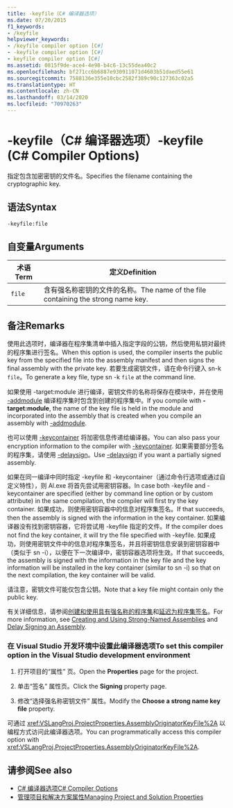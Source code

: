 ```yaml
---
title: -keyfile（C# 编译器选项）
ms.date: 07/20/2015
f1_keywords:
- /keyfile
helpviewer_keywords:
- /keyfile compiler option [C#]
- -keyfile compiler option [C#]
- keyfile compiler option [C#]
ms.assetid: 0815f9de-ace4-4e98-b4c6-13c55dea40c2
ms.openlocfilehash: bf271cc6b6887e930911071d4603b51daed55e61
ms.sourcegitcommit: 7588136e355e10cbc2582f389c90c127363c02a5
ms.translationtype: HT
ms.contentlocale: zh-CN
ms.lasthandoff: 03/14/2020
ms.locfileid: "70970263"
---
```

# <a name="-keyfile-c-compiler-options"></a><span data-ttu-id="5844d-102">-keyfile（C# 编译器选项）</span><span class="sxs-lookup"><span data-stu-id="5844d-102">-keyfile (C# Compiler Options)</span></span>
<span data-ttu-id="5844d-103">指定包含加密密钥的文件名。</span><span class="sxs-lookup"><span data-stu-id="5844d-103">Specifies the filename containing the cryptographic key.</span></span>  
  
## <a name="syntax"></a><span data-ttu-id="5844d-104">语法</span><span class="sxs-lookup"><span data-stu-id="5844d-104">Syntax</span></span>  
  
```console  
-keyfile:file  
```  
  
## <a name="arguments"></a><span data-ttu-id="5844d-105">自变量</span><span class="sxs-lookup"><span data-stu-id="5844d-105">Arguments</span></span>  
  
|<span data-ttu-id="5844d-106">术语</span><span class="sxs-lookup"><span data-stu-id="5844d-106">Term</span></span>|<span data-ttu-id="5844d-107">定义</span><span class="sxs-lookup"><span data-stu-id="5844d-107">Definition</span></span>|  
|----------|----------------|  
|`file`|<span data-ttu-id="5844d-108">含有强名称密钥的文件的名称。</span><span class="sxs-lookup"><span data-stu-id="5844d-108">The name of the file containing the strong name key.</span></span>|  
  
## <a name="remarks"></a><span data-ttu-id="5844d-109">备注</span><span class="sxs-lookup"><span data-stu-id="5844d-109">Remarks</span></span>  
 <span data-ttu-id="5844d-110">使用此选项时，编译器在程序集清单中插入指定字段的公钥，然后使用私钥对最终的程序集进行签名。</span><span class="sxs-lookup"><span data-stu-id="5844d-110">When this option is used, the compiler inserts the public key from the specified file into the assembly manifest and then signs the final assembly with the private key.</span></span> <span data-ttu-id="5844d-111">若要生成密钥文件，请在命令行键入 sn-k `file`。</span><span class="sxs-lookup"><span data-stu-id="5844d-111">To generate a key file, type sn -k `file` at the command line.</span></span>  
  
 <span data-ttu-id="5844d-112">如果使用 -target:module 进行编译，密钥文件的名称将保存在模块中，并在使用 [-addmodule](./addmodule-compiler-option.md) 编译程序集时包含到创建的程序集中。</span><span class="sxs-lookup"><span data-stu-id="5844d-112">If you compile with **-target:module**, the name of the key file is held in the module and incorporated into the assembly that is created when you compile an assembly with [-addmodule](./addmodule-compiler-option.md).</span></span>  
  
 <span data-ttu-id="5844d-113">也可以使用 [-keycontainer](./keycontainer-compiler-option.md) 将加密信息传递给编译器。</span><span class="sxs-lookup"><span data-stu-id="5844d-113">You can also pass your encryption information to the compiler with [-keycontainer](./keycontainer-compiler-option.md).</span></span> <span data-ttu-id="5844d-114">如果需要部分签名的程序集，请使用 [-delaysign](./delaysign-compiler-option.md)。</span><span class="sxs-lookup"><span data-stu-id="5844d-114">Use [-delaysign](./delaysign-compiler-option.md) if you want a partially signed assembly.</span></span>  
  
 <span data-ttu-id="5844d-115">如果在同一编译中同时指定 -keyfile 和 -keycontainer（通过命令行选项或通过自定义特性），则 Al.exe 将首先尝试用密钥容器。</span><span class="sxs-lookup"><span data-stu-id="5844d-115">In case both -keyfile and -keycontainer are specified (either by command line option or by custom attribute) in the same compilation, the compiler will first try the key container.</span></span> <span data-ttu-id="5844d-116">如果成功，则使用密钥容器中的信息对程序集签名。</span><span class="sxs-lookup"><span data-stu-id="5844d-116">If that succeeds, then the assembly is signed with the information in the key container.</span></span> <span data-ttu-id="5844d-117">如果编译器没有找到密钥容器，它将尝试用 -keyfile 指定的文件。</span><span class="sxs-lookup"><span data-stu-id="5844d-117">If the compiler does not find the key container, it will try the file specified with -keyfile.</span></span> <span data-ttu-id="5844d-118">如果成功，则使用密钥文件中的信息对程序集签名，并且将密钥信息安装到密钥容器中（类似于 sn -i），以便在下一次编译中，密钥容器选项将生效。</span><span class="sxs-lookup"><span data-stu-id="5844d-118">If that succeeds, the assembly is signed with the information in the key file and the key information will be installed in the key container (similar to sn -i) so that on the next compilation, the key container will be valid.</span></span>  
  
 <span data-ttu-id="5844d-119">请注意，密钥文件可能仅包含公钥。</span><span class="sxs-lookup"><span data-stu-id="5844d-119">Note that a key file might contain only the public key.</span></span>  
  
 <span data-ttu-id="5844d-120">有关详细信息，请参阅[创建和使用具有强名称的程序集](../../../standard/assembly/create-use-strong-named.md)和[延迟为程序集签名](../../../standard/assembly/delay-sign.md)。</span><span class="sxs-lookup"><span data-stu-id="5844d-120">For more information, see [Creating and Using Strong-Named Assemblies](../../../standard/assembly/create-use-strong-named.md) and [Delay Signing an Assembly](../../../standard/assembly/delay-sign.md).</span></span>  
  
### <a name="to-set-this-compiler-option-in-the-visual-studio-development-environment"></a><span data-ttu-id="5844d-121">在 Visual Studio 开发环境中设置此编译器选项</span><span class="sxs-lookup"><span data-stu-id="5844d-121">To set this compiler option in the Visual Studio development environment</span></span>  
  
1. <span data-ttu-id="5844d-122">打开项目的“属性”  页。</span><span class="sxs-lookup"><span data-stu-id="5844d-122">Open the **Properties** page for the project.</span></span>  
  
2. <span data-ttu-id="5844d-123">单击“签名”  属性页。</span><span class="sxs-lookup"><span data-stu-id="5844d-123">Click the **Signing** property page.</span></span>  
  
3. <span data-ttu-id="5844d-124">修改“选择强名称密钥文件”  属性。</span><span class="sxs-lookup"><span data-stu-id="5844d-124">Modify the **Choose a strong name key file** property.</span></span>  
  
 <span data-ttu-id="5844d-125">可通过 <xref:VSLangProj.ProjectProperties.AssemblyOriginatorKeyFile%2A> 以编程方式访问此编译器选项。</span><span class="sxs-lookup"><span data-stu-id="5844d-125">You can programmatically access this compiler option with <xref:VSLangProj.ProjectProperties.AssemblyOriginatorKeyFile%2A>.</span></span>  
  
## <a name="see-also"></a><span data-ttu-id="5844d-126">请参阅</span><span class="sxs-lookup"><span data-stu-id="5844d-126">See also</span></span>

- [<span data-ttu-id="5844d-127">C# 编译器选项</span><span class="sxs-lookup"><span data-stu-id="5844d-127">C# Compiler Options</span></span>](./index.md)
- [<span data-ttu-id="5844d-128">管理项目和解决方案属性</span><span class="sxs-lookup"><span data-stu-id="5844d-128">Managing Project and Solution Properties</span></span>](/visualstudio/ide/managing-project-and-solution-properties)
